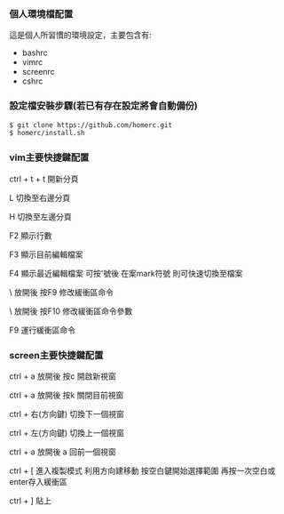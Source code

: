 ### 個人環境檔配置

這是個人所習慣的環境設定，主要包含有:

* bashrc
* vimrc
* screenrc
* cshrc

### 設定檔安裝步驟(若已有存在設定將會自動備份)

```bash
$ git clone https://github.com/homerc.git
$ homerc/install.sh
```

### vim主要快捷鍵配置

ctrl + t + t 開新分頁

L 切換至右邊分頁

H 切換至左邊分頁

F2 顯示行數

F3 顯示目前編輯檔案

F4 顯示最近編輯檔案 可按'號後 在案mark符號 則可快速切換至檔案

\ 放開後 按F9 修改緩衝區命令

\ 放開後 按F10 修改緩衝區命令參數

F9 運行緩衝區命令

### screen主要快捷鍵配置
ctrl + a 放開後 按c 開啟新視窗

ctrl + a 放開後 按k 關閉目前視窗

ctrl + 右(方向鍵) 切換下一個視窗

ctrl + 左(方向鍵) 切換上一個視窗

ctrl + a 放開後 a 回前一個視窗

ctrl + [ 進入複製模式 利用方向建移動 按空白鍵開始選擇範圍 再按一次空白或enter存入緩衝區

ctrl + ] 貼上



